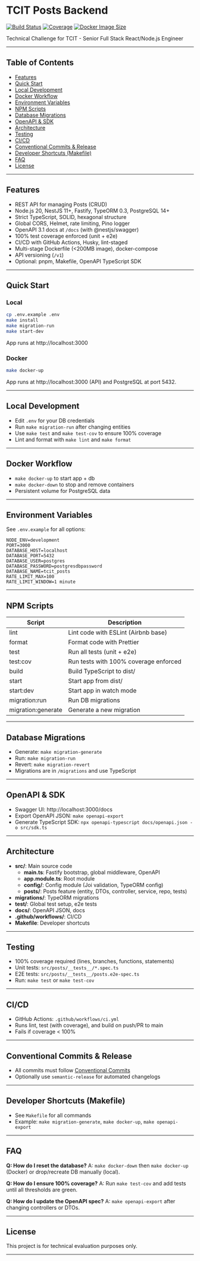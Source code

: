 # TCIT Posts Backend

[![Build Status](https://img.shields.io/github/actions/workflow/status/your-org/your-repo/ci.yml?branch=main&label=build)](../../actions)
[![Coverage](https://img.shields.io/badge/coverage-100%25-brightgreen)](../../actions)
[![Docker Image Size](https://img.shields.io/docker/image-size/library/node/20-slim?label=docker%20image)](https://hub.docker.com/_/node)

Technical Challenge for TCIT - Senior Full Stack React/Node.js Engineer

---

## Table of Contents
- [Features](#features)
- [Quick Start](#quick-start)
- [Local Development](#local-development)
- [Docker Workflow](#docker-workflow)
- [Environment Variables](#environment-variables)
- [NPM Scripts](#npm-scripts)
- [Database Migrations](#database-migrations)
- [OpenAPI & SDK](#openapi--sdk)
- [Architecture](#architecture)
- [Testing](#testing)
- [CI/CD](#cicd)
- [Conventional Commits & Release](#conventional-commits--release)
- [Developer Shortcuts (Makefile)](#developer-shortcuts-makefile)
- [FAQ](#faq)
- [License](#license)

---

## Features
- REST API for managing Posts (CRUD)
- Node.js 20, NestJS 11+, Fastify, TypeORM 0.3, PostgreSQL 14+
- Strict TypeScript, SOLID, hexagonal structure
- Global CORS, Helmet, rate limiting, Pino logger
- OpenAPI 3.1 docs at `/docs` (with @nestjs/swagger)
- 100% test coverage enforced (unit + e2e)
- CI/CD with GitHub Actions, Husky, lint-staged
- Multi-stage Dockerfile (<200MB image), docker-compose
- API versioning (`/v1`)
- Optional: pnpm, Makefile, OpenAPI TypeScript SDK

---

## Quick Start

### Local
```sh
cp .env.example .env
make install
make migration-run
make start-dev
```
App runs at http://localhost:3000

### Docker
```sh
make docker-up
```
App runs at http://localhost:3000 (API) and PostgreSQL at port 5432.

---

## Local Development
- Edit `.env` for your DB credentials
- Run `make migration-run` after changing entities
- Use `make test` and `make test-cov` to ensure 100% coverage
- Lint and format with `make lint` and `make format`

---

## Docker Workflow
- `make docker-up` to start app + db
- `make docker-down` to stop and remove containers
- Persistent volume for PostgreSQL data

---

## Environment Variables
See `.env.example` for all options:
```
NODE_ENV=development
PORT=3000
DATABASE_HOST=localhost
DATABASE_PORT=5432
DATABASE_USER=postgres
DATABASE_PASSWORD=postgresdbpassword
DATABASE_NAME=tcit_posts
RATE_LIMIT_MAX=100
RATE_LIMIT_WINDOW=1 minute
```

---

## NPM Scripts
| Script                | Description                                 |
|-----------------------|---------------------------------------------|
| lint                  | Lint code with ESLint (Airbnb base)         |
| format                | Format code with Prettier                   |
| test                  | Run all tests (unit + e2e)                  |
| test:cov              | Run tests with 100% coverage enforced       |
| build                 | Build TypeScript to dist/                   |
| start                 | Start app from dist/                        |
| start:dev             | Start app in watch mode                     |
| migration:run         | Run DB migrations                           |
| migration:generate    | Generate a new migration                    |

---

## Database Migrations
- Generate: `make migration-generate`
- Run: `make migration-run`
- Revert: `make migration-revert`
- Migrations are in `/migrations` and use TypeScript

---

## OpenAPI & SDK
- Swagger UI: http://localhost:3000/docs
- Export OpenAPI JSON: `make openapi-export`
- Generate TypeScript SDK: `npx openapi-typescript docs/openapi.json -o src/sdk.ts`

---

## Architecture
- **src/**: Main source code
  - **main.ts**: Fastify bootstrap, global middleware, OpenAPI
  - **app.module.ts**: Root module
  - **config/**: Config module (Joi validation, TypeORM config)
  - **posts/**: Posts feature (entity, DTOs, controller, service, repo, tests)
- **migrations/**: TypeORM migrations
- **test/**: Global test setup, e2e tests
- **docs/**: OpenAPI JSON, docs
- **.github/workflows/**: CI/CD
- **Makefile**: Developer shortcuts

---

## Testing
- 100% coverage required (lines, branches, functions, statements)
- Unit tests: `src/posts/__tests__/*.spec.ts`
- E2E tests: `src/posts/__tests__/posts.e2e-spec.ts`
- Run: `make test` or `make test-cov`

---

## CI/CD
- GitHub Actions: `.github/workflows/ci.yml`
- Runs lint, test (with coverage), and build on push/PR to main
- Fails if coverage < 100%

---

## Conventional Commits & Release
- All commits must follow [Conventional Commits](https://www.conventionalcommits.org/)
- Optionally use `semantic-release` for automated changelogs

---

## Developer Shortcuts (Makefile)
- See `Makefile` for all commands
- Example: `make migration-generate`, `make docker-up`, `make openapi-export`

---

## FAQ
**Q: How do I reset the database?**
A: `make docker-down` then `make docker-up` (Docker) or drop/recreate DB manually (local).

**Q: How do I ensure 100% coverage?**
A: Run `make test-cov` and add tests until all thresholds are green.

**Q: How do I update the OpenAPI spec?**
A: `make openapi-export` after changing controllers or DTOs.

---

## License
This project is for technical evaluation purposes only.

---

<!--
README generated by AI. Please review and update as needed for your team and workflow.
-->